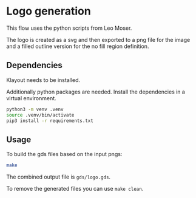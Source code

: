 # Logo generation

This flow uses the python scripts from Leo Moser.

The logo is created as a svg and then exported to a png file for the image and a
filled outline version for the no fill region definition.

## Dependencies

Klayout needs to be installed.

Additionally python packages are needed.
Install the dependencies in a virtual environment.
```sh
python3 -m venv .venv
source .venv/bin/activate
pip3 install -r requirements.txt
```

## Usage

To build the gds files based on the input pngs:
```sh
make
```
The combined output file is `gds/logo.gds`.

To remove the generated files you can use `make clean`.
